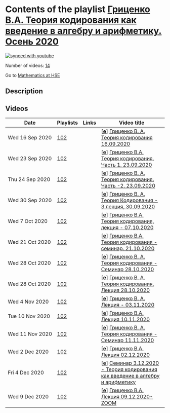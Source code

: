 # Contents of the playlist [Гриценко В.А. Теория кодирования как введение в алгебру и арифметику. Осень 2020](https://www.youtube.com/playlist?list=PLq3E5oubNNoAFXJrHntywB-kpzK6c_jhV)

[![synced with youtube](https://img.shields.io/github/last-commit/mathphysschool/mathphysschool.github.io/autoupdate1?label=synced%20with%20youtube)](#)

Number of videos: [14](#videos)

Go to [Mathematics at HSE](../README.md)

## Description



## Videos

|Date|Playlists|Links|Video title|
|---|---|---|---|
| Wed&nbsp;16&nbsp;Sep&nbsp;2020 | [102](../playlists/102 "Гриценко В.А. Теория кодирования как введение в алгебру и арифметику. Осень 2020") |  | [[**e**](https://studio.youtube.com/video/NtL_v6tm_uc/edit "Edit")] [Гриценко В. А.  Теория кодирования 16.09.2020](https://www.youtube.com/watch?v=NtL_v6tm_uc&list=PLq3E5oubNNoAFXJrHntywB-kpzK6c_jhV "&#34;Теория кодирования как введение в алгебру и арифметику&#34;&#013;Дисциплина общефакультетского пула&#013;Факультет математики НИУ ВШЭ&#013;1, 2 модуль&#013;Гриценко Валерий Алексеевич") |
| Wed&nbsp;23&nbsp;Sep&nbsp;2020 | [102](../playlists/102 "Гриценко В.А. Теория кодирования как введение в алгебру и арифметику. Осень 2020") |  | [[**e**](https://studio.youtube.com/video/DDVCMDiZN_w/edit "Edit")] [Гриценко В.А.  Теория кодирования. Часть 1. 23.09.2020](https://www.youtube.com/watch?v=DDVCMDiZN_w&list=PLq3E5oubNNoAFXJrHntywB-kpzK6c_jhV "Теория кодирования как введение в алгебру и арифметику&#013;Дисциплина общефакультетского пула&#013;Факультет математики&#013;Гриценко Валерий Алексеевич") |
| Thu&nbsp;24&nbsp;Sep&nbsp;2020 | [102](../playlists/102 "Гриценко В.А. Теория кодирования как введение в алгебру и арифметику. Осень 2020") |  | [[**e**](https://studio.youtube.com/video/OA3MQeJm1gU/edit "Edit")] [Гриценко В. А. Теория кодирования. Часть -2. 23.09.2020](https://www.youtube.com/watch?v=OA3MQeJm1gU&list=PLq3E5oubNNoAFXJrHntywB-kpzK6c_jhV "Теория кодирования как введение в алгебру и арифметику&#013;Дисциплина общефакультетского пула&#013;Факультет математики&#013;1, 2 модуль&#013;Гриценко Валерий Алексеевич") |
| Wed&nbsp;30&nbsp;Sep&nbsp;2020 | [102](../playlists/102 "Гриценко В.А. Теория кодирования как введение в алгебру и арифметику. Осень 2020") |  | [[**e**](https://studio.youtube.com/video/qhxnmj_4ums/edit "Edit")] [Гриценко В. А. Теория Кодирования - 3  лекция, 30.09.2020](https://www.youtube.com/watch?v=qhxnmj_4ums&list=PLq3E5oubNNoAFXJrHntywB-kpzK6c_jhV "Теория кодирования как введение в алгебру и арифметику&#013;Дисциплина общефакультетского пула&#013;Факультет математики&#013;Гриценко Валерий Алексеевич") |
| Wed&nbsp;7&nbsp;Oct&nbsp;2020 | [102](../playlists/102 "Гриценко В.А. Теория кодирования как введение в алгебру и арифметику. Осень 2020") |  | [[**e**](https://studio.youtube.com/video/LPVLVUNdDng/edit "Edit")] [Гриценко В.А.  Теория кодирования, лекция - 07.10.2020](https://www.youtube.com/watch?v=LPVLVUNdDng&list=PLq3E5oubNNoAFXJrHntywB-kpzK6c_jhV "Теория кодирования как введение в алгебру и арифметику&#013;Дисциплина общефакультетского пула&#013;Факультет математики НИУ ВШЭ&#013;Гриценко Валерий Алексеевич") |
| Wed&nbsp;21&nbsp;Oct&nbsp;2020 | [102](../playlists/102 "Гриценко В.А. Теория кодирования как введение в алгебру и арифметику. Осень 2020") |  | [[**e**](https://studio.youtube.com/video/V3ywjnThhwc/edit "Edit")] [Гриценко В.А.  Теория кодирования - семинар. 21.10.2020](https://www.youtube.com/watch?v=V3ywjnThhwc&list=PLq3E5oubNNoAFXJrHntywB-kpzK6c_jhV "2020 год&#013;Теория кодирования как введение в алгебру и арифметику&#013;Дисциплина общефакультетского пула&#013;Факультет математики&#013;1 модуль&#013;Гриценко Валерий Алексеевич") |
| Wed&nbsp;28&nbsp;Oct&nbsp;2020 | [102](../playlists/102 "Гриценко В.А. Теория кодирования как введение в алгебру и арифметику. Осень 2020") |  | [[**e**](https://studio.youtube.com/video/hmzWRrLSPck/edit "Edit")] [Гриценко В. А. Теория кодирования - Семинар 28.10.2020](https://www.youtube.com/watch?v=hmzWRrLSPck&list=PLq3E5oubNNoAFXJrHntywB-kpzK6c_jhV "Теория кодирования как введение в алгебру и арифметику&#013;Дисциплина общефакультетского пула&#013;Факультет математики&#013;1, 2 модуль&#013;Преподаватель: Гриценко Валерий Алексеевич") |
| Wed&nbsp;28&nbsp;Oct&nbsp;2020 | [102](../playlists/102 "Гриценко В.А. Теория кодирования как введение в алгебру и арифметику. Осень 2020") |  | [[**e**](https://studio.youtube.com/video/xX4yvgpMjJE/edit "Edit")] [Гриценко В. А.  Теория кодирования. Лекция 28.10.2020](https://www.youtube.com/watch?v=xX4yvgpMjJE&list=PLq3E5oubNNoAFXJrHntywB-kpzK6c_jhV "Теория кодирования как введение в алгебру и арифметику&#013;Дисциплина общефакультетского пула&#013;Факультет математики&#013;2 модуль&#013;Преподаватель Гриценко Валерий Алексеевич") |
| Wed&nbsp;4&nbsp;Nov&nbsp;2020 | [102](../playlists/102 "Гриценко В.А. Теория кодирования как введение в алгебру и арифметику. Осень 2020") |  | [[**e**](https://studio.youtube.com/video/xRJ8nymjaow/edit "Edit")] [Гриценко В. А.  Лекция - 03.11.2020](https://www.youtube.com/watch?v=xRJ8nymjaow&list=PLq3E5oubNNoAFXJrHntywB-kpzK6c_jhV "Теория Кодирования как введение в Алгебру и Арифметику&#013;профессор Гриценко Валерий Алексеевич&#013;2 модуль 2020 года") |
| Tue&nbsp;10&nbsp;Nov&nbsp;2020 | [102](../playlists/102 "Гриценко В.А. Теория кодирования как введение в алгебру и арифметику. Осень 2020") |  | [[**e**](https://studio.youtube.com/video/3KEjzPfyrNc/edit "Edit")] [Гриценко В.А.  Лекция 10.11.2020](https://www.youtube.com/watch?v=3KEjzPfyrNc&list=PLq3E5oubNNoAFXJrHntywB-kpzK6c_jhV "2020 г.&#013;Теория кодирования как введение в алгебру и арифметику&#013;Дисциплина общефакультетского пула&#013;Факультет математики&#013;2 модуль&#013;Преподаватель: Гриценко Валерий Алексеевич") |
| Wed&nbsp;11&nbsp;Nov&nbsp;2020 | [102](../playlists/102 "Гриценко В.А. Теория кодирования как введение в алгебру и арифметику. Осень 2020") |  | [[**e**](https://studio.youtube.com/video/P4ii1wb-HcQ/edit "Edit")] [Гриценко В. А.  Теория кодирования - Семинар 11.11.2020](https://www.youtube.com/watch?v=P4ii1wb-HcQ&list=PLq3E5oubNNoAFXJrHntywB-kpzK6c_jhV "2020&#013;Дисциплина общефакультетского пула&#013;Факультет математики&#013;2 модуль&#013; Гриценко Валерий Алексеевич") |
| Wed&nbsp;2&nbsp;Dec&nbsp;2020 | [102](../playlists/102 "Гриценко В.А. Теория кодирования как введение в алгебру и арифметику. Осень 2020") |  | [[**e**](https://studio.youtube.com/video/bbQcPyslwmE/edit "Edit")] [Гриценко В.А.  Лекция 02.12.2020](https://www.youtube.com/watch?v=bbQcPyslwmE&list=PLq3E5oubNNoAFXJrHntywB-kpzK6c_jhV "Теория кодирования как введение в алгебру и арифметику&#013;Дисциплина общефакультетского пула&#013;Факультет математики&#013;2 модуль&#013;Преподаватель: Гриценко Валерий Алексеевич") |
| Fri&nbsp;4&nbsp;Dec&nbsp;2020 | [102](../playlists/102 "Гриценко В.А. Теория кодирования как введение в алгебру и арифметику. Осень 2020") |  | [[**e**](https://studio.youtube.com/video/DwF_buq9SzA/edit "Edit")] [Семинар 3.12.2020  - Теория кодирования как введение в алгебру и арифметику](https://www.youtube.com/watch?v=DwF_buq9SzA&list=PLq3E5oubNNoAFXJrHntywB-kpzK6c_jhV "Теория кодирования как введение в алгебру и арифметику&#013;Факультет математики&#013;2 модуль&#013;Преподаватель Гриценко Валерий Алексеевич") |
| Wed&nbsp;9&nbsp;Dec&nbsp;2020 | [102](../playlists/102 "Гриценко В.А. Теория кодирования как введение в алгебру и арифметику. Осень 2020") |  | [[**e**](https://studio.youtube.com/video/cVPIzBro8oU/edit "Edit")] [Гриценко В.А. Лекция 09.12.2020- ZOOM](https://www.youtube.com/watch?v=cVPIzBro8oU&list=PLq3E5oubNNoAFXJrHntywB-kpzK6c_jhV "Теория кодирования&#013;гриценко В.А.") |
